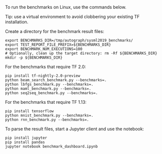 To run the benchmarks on Linux, use the commands below.

Tip: use a virtual environment to avoid clobbering your existing TF installation.

Create a directory for the benchmark result files:

    export BENCHMARKS_DIR=/tmp/autograph/sysml2019_benchmarks/
    export TEST_REPORT_FILE_PREFIX=${BENCHMARKS_DIR}
    export BENCHMARK_NUM_EXECUTIONS=100
    # Optionally, clean up the target directory: rm -Rf ${BENCHMARKS_DIR}
    mkdir -p ${BENCHMARKS_DIR}

For the benchmarks that require TF 2.0:

    pip install tf-nightly-2.0-preview
    python beam_search_benchmark.py --benchmarks=.
    python lbfgs_benchmark.py --benchmarks=.
    python maml_benchmark.py --benchmarks=.
    python seq2seq_benchmark.py --benchmarks=.

For the benchmarks that require TF 1.13:

    pip install tensorflow
    python mnist_benchmark.py --benchmarks=.
    python rnn_benchmark.py --benchmarks=.

To parse the result files, start a Jupyter client and use the notebook:

    pip install jupyter
    pip install pandas
    jupyter notebook benchmark_dashboard.ipynb
